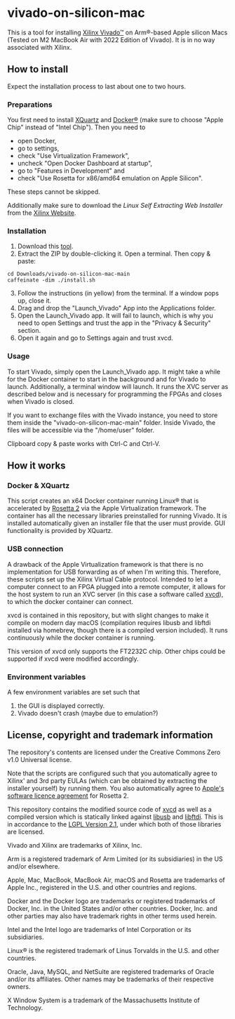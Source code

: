 # vivado-on-silicon-mac
This is a tool for installing [Xilinx Vivado™](https://www.xilinx.com/support/download/index.html/content/xilinx/en/downloadNav/vivado-design-tools.html) on Arm®-based Apple silicon Macs (Tested on M2 MacBook Air with 2022 Edition of Vivado). It is in no way associated with Xilinx.

## How to install
Expect the installation process to last about one to two hours.
### Preparations
You first need to install [XQuartz](https://www.xquartz.org/) and [Docker®](https://www.docker.com/products/docker-desktop/) (make sure to choose "Apple Chip" instead of "Intel Chip"). Then you need to
* open Docker, 
* go to settings,
* check "Use Virtualization Framework",
* uncheck "Open Docker Dashboard at startup",
* go to "Features in Development" and
* check "Use Rosetta for x86/amd64 emulation on Apple Silicon".

These steps cannot be skipped.

Additionally make sure to download the *Linux Self Extracting Web Installer* from the [Xilinx Website](https://www.xilinx.com/support/download/index.html/content/xilinx/en/downloadNav/vivado-design-tools.html).
### Installation
1. Download this [tool](https://github.com/ichi4096/vivado-on-silicon-mac/archive/refs/heads/main.zip).
2. Extract the ZIP by double-clicking it.
Open a terminal. Then copy & paste:
```
cd Downloads/vivado-on-silicon-mac-main
caffeinate -dim ./install.sh
```
3. Follow the instructions (in yellow) from the terminal. If a window pops up, close it.
4. Drag and drop the "Launch_Vivado" App into the Applications folder.
5. Open the Launch_Vivado app. It will fail to launch, which is why you need to open Settings and trust the app in the "Privacy & Security" section.
6. Open it again and go to Settings again and trust xvcd.

### Usage
To start Vivado, simply open the Launch_Vivado app. It might take a while for the Docker container to start in the background and for Vivado to launch. Additionally, a terminal window will launch. It runs the XVC server as described below and is necessary for programming the FPGAs and closes when Vivado is closed.

If you want to exchange files with the Vivado instance, you need to store them inside the "vivado-on-silicon-mac-main" folder. Inside Vivado, the files will be accessible via the "/home/user" folder.

Clipboard copy & paste works with Ctrl-C and Ctrl-V.

## How it works
### Docker & XQuartz
This script creates an x64 Docker container running Linux® that is accelerated by [Rosetta 2](https://developer.apple.com/documentation/apple-silicon/about-the-rosetta-translation-environment) via the Apple Virtualization framework. The container has all the necessary libraries preinstalled for running Vivado. It is installed automatically given an installer file that the user must provide. GUI functionality is provided by XQuartz.

### USB connection
A drawback of the Apple Virtualization framework is that there is no implementation for USB forwarding as of when I'm writing this. Therefore, these scripts set up the Xilinx Virtual Cable protocol. Intended to let a computer connect to an FPGA plugged into a remote computer, it allows for the host system to run an XVC server (in this case a software called [xvcd](https://github.com/tmbinc/xvcd)), to which the docker container can connect.

xvcd is contained in this repository, but with slight changes to make it compile on modern day macOS (compilation requires libusb and libftdi installed via homebrew, though there is a compiled version included). It runs continuously while the docker container is running.

This version of xvcd only supports the FT2232C chip. Other chips could be supported if xvcd were modified accordingly.

### Environment variables
A few environment variables are set such that

1. the GUI is displayed correctly.
2. Vivado doesn't crash (maybe due to emulation?)

## License, copyright and trademark information
The repository's contents are licensed under the Creative Commons Zero v1.0 Universal license.

Note that the scripts are configured such that you automatically agree to Xilinx' and 3rd party EULAs (which can be obtained by extracting the installer yourself) by running them. You also automatically agree to [Apple's software licence agreement](https://www.apple.com/legal/sla/) for Rosetta 2.

This repository contains the modified source code of [xvcd](https://github.com/tmbinc/xvcd) as well as a compiled version which is statically linked against [libusb](https://libusb.info/) and [libftdi](https://www.intra2net.com/en/developer/libftdi/). This is in accordance to the [LGPL Version 2.1](https://www.gnu.org/licenses/old-licenses/lgpl-2.1.html), under which both of those libraries are licensed.

Vivado and Xilinx are trademarks of Xilinx, Inc.

Arm is a registered trademark of Arm Limited (or its subsidiaries) in the US and/or elsewhere.

Apple, Mac, MacBook, MacBook Air, macOS and Rosetta are trademarks of Apple Inc., registered in the U.S. and other countries and regions.

Docker and the Docker logo are trademarks or registered trademarks of Docker, Inc. in the United States and/or other countries. Docker, Inc. and other parties may also have trademark rights in other terms used herein.

Intel and the Intel logo are trademarks of Intel Corporation or its subsidiaries.

Linux® is the registered trademark of Linus Torvalds in the U.S. and other countries.

Oracle, Java, MySQL, and NetSuite are registered trademarks of Oracle and/or its affiliates. Other names may be trademarks of their respective owners.

X Window System is a trademark of the Massachusetts Institute of Technology.
